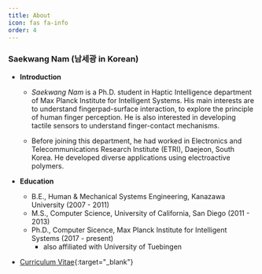 ```yaml
---
title: About
icon: fas fa-info
order: 4
---
```


### Saekwang Nam (남세광 in Korean)

- **Introduction**
    - *Saekwang Nam* is a Ph.D. student in Haptic Intelligence department of Max Planck Institute for Intelligent Systems. His main interests are to understand fingerpad-surface interaction, to explore the principle of human finger perception. He is also interested in developing tactile sensors to understand finger-contact mechanisms.

    - Before joining this department, he had worked in Electronics and Telecommunications Research Institute (ETRI), Daejeon, South Korea. He developed diverse applications using electroactive polymers.

- **Education**
    - B.E., Human & Mechanical Systems Engineering, Kanazawa University (2007 - 2011)
    - M.S., Computer Science, University of California, San Diego (2011 - 2013)
    - Ph.D., Computer Sicence, Max Planck Institute for Intelligent Systems (2017 - present)
        - also affiliated with University of Tuebingen

- [Curriculum Vitae](https://drive.google.com/file/d/1T2HGFkbEMj-8mrKEbD-Sb4E1lfdt05K-/view?usp=sharing){:target="_blank"}